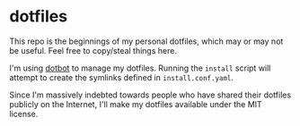 dotfiles
========

This repo is the beginnings of my personal dotfiles, which may or may not be
useful. Feel free to copy/steal things here.

I'm using [dotbot](https://github.com/anishathalye/dotbot) to manage my
dotfiles. Running the `install` script will attempt to create the symlinks
defined in `install.conf.yaml`.

Since I'm massively indebted towards people who have shared their dotfiles
publicly on the Internet, I'll make my dotfiles available under the
MIT license.
